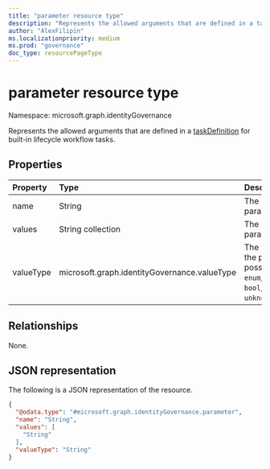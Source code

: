 ```yaml
---
title: "parameter resource type"
description: "Represents the allowed arguments that are defined in a taskDefinition for built-in lifecycle workflow tasks."
author: "AlexFilipin"
ms.localizationpriority: medium
ms.prod: "governance"
doc_type: resourcePageType
---
```


# parameter resource type

Namespace: microsoft.graph.identityGovernance

Represents the allowed arguments that are defined in a [taskDefinition](../resources/identitygovernance-taskdefinition.md) for built-in lifecycle workflow tasks.

## Properties

|Property|Type|Description|
|:---|:---|:---|
|name|String|The name of the parameter.|
|values|String collection|The values of the parameter.|
|valueType|microsoft.graph.identityGovernance.valueType|The value type of the parameter. The possible values are: `enum`, `string`, `int`, `bool`, `unknownFutureValue`.|

## Relationships

None.

## JSON representation

The following is a JSON representation of the resource.
<!-- {
  "blockType": "resource",
  "@odata.type": "microsoft.graph.identityGovernance.parameter"
}
-->
``` json
{
  "@odata.type": "#microsoft.graph.identityGovernance.parameter",
  "name": "String",
  "values": [
    "String"
  ],
  "valueType": "String"
}
```
